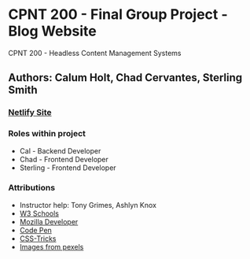 # CPNT 200 - Final Group Project - Blog Website

CPNT 200 - Headless Content Management Systems

## Authors: Calum Holt, Chad Cervantes, Sterling Smith
### [Netlify Site](https://animated-speculoos-a29f1a.netlify.app/)
### Roles within project
- Cal - Backend Developer
- Chad - Frontend Developer
- Sterling - Frontend Developer 
### Attributions
- Instructor help: Tony Grimes, Ashlyn Knox
- [W3 Schools](https://www.w3schools.com/)
- [Mozilla Developer](https://developer.mozilla.org/en-US/)
- [Code Pen](https://codepen.io/your-work)
- [CSS-Tricks](https://css-tricks.com/)
- [Images from pexels](https://www.pexels.com/)
